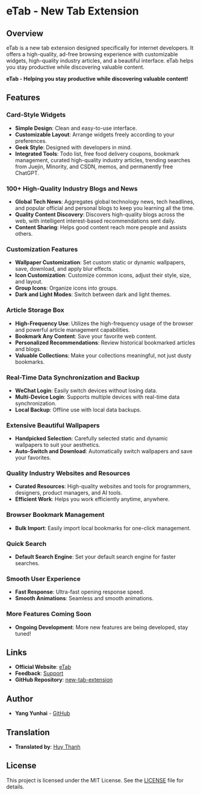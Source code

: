 

# eTab - New Tab Extension

## Overview

eTab is a new tab extension designed specifically for internet developers. It offers a high-quality, ad-free browsing experience with customizable widgets, high-quality industry articles, and a beautiful interface. eTab helps you stay productive while discovering valuable content.

**eTab - Helping you stay productive while discovering valuable content!**

## Features

### Card-Style Widgets
- **Simple Design**: Clean and easy-to-use interface.
- **Customizable Layout**: Arrange widgets freely according to your preferences.
- **Geek Style**: Designed with developers in mind.
- **Integrated Tools**: Todo list, free food delivery coupons, bookmark management, curated high-quality industry articles, trending searches from Juejin, Minority, and CSDN, memos, and permanently free ChatGPT.

### 100+ High-Quality Industry Blogs and News
- **Global Tech News**: Aggregates global technology news, tech headlines, and popular official and personal blogs to keep you learning all the time.
- **Quality Content Discovery**: Discovers high-quality blogs across the web, with intelligent interest-based recommendations sent daily.
- **Content Sharing**: Helps good content reach more people and assists others.

### Customization Features
- **Wallpaper Customization**: Set custom static or dynamic wallpapers, save, download, and apply blur effects.
- **Icon Customization**: Customize common icons, adjust their style, size, and layout.
- **Group Icons**: Organize icons into groups.
- **Dark and Light Modes**: Switch between dark and light themes.

### Article Storage Box
- **High-Frequency Use**: Utilizes the high-frequency usage of the browser and powerful article management capabilities.
- **Bookmark Any Content**: Save your favorite web content.
- **Personalized Recommendations**: Review historical bookmarked articles and blogs.
- **Valuable Collections**: Make your collections meaningful, not just dusty bookmarks.

### Real-Time Data Synchronization and Backup
- **WeChat Login**: Easily switch devices without losing data.
- **Multi-Device Login**: Supports multiple devices with real-time data synchronization.
- **Local Backup**: Offline use with local data backups.

### Extensive Beautiful Wallpapers
- **Handpicked Selection**: Carefully selected static and dynamic wallpapers to suit your aesthetics.
- **Auto-Switch and Download**: Automatically switch wallpapers and save your favorites.

### Quality Industry Websites and Resources
- **Curated Resources**: High-quality websites and tools for programmers, designers, product managers, and AI tools.
- **Efficient Work**: Helps you work efficiently anytime, anywhere.

### Browser Bookmark Management
- **Bulk Import**: Easily import local bookmarks for one-click management.

### Quick Search
- **Default Search Engine**: Set your default search engine for faster searches.

### Smooth User Experience
- **Fast Response**: Ultra-fast opening response speed.
- **Smooth Animations**: Seamless and smooth animations.

### More Features Coming Soon
- **Ongoing Development**: More new features are being developed, stay tuned!

## Links
- **Official Website**: [eTab](https://etab.store)
- **Feedback**: [Support](https://support.qq.com/products/428609)
- **GitHub Repository**: [new-tab-extension](https://github.com/HThanh-how/new-tab-extension)

## Author
- **Yang Yunhai** - [GitHub](https://github.com/yangyunhai)

## Translation
- **Translated by**: [Huy Thanh](https://github.com/HThanh-how)

## License
This project is licensed under the MIT License. See the [LICENSE](LICENSE) file for details.


